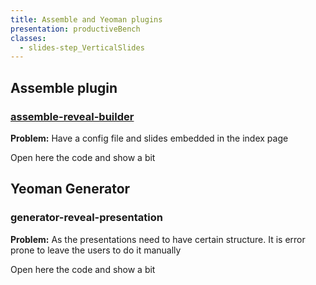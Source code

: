 ```yaml
---
title: Assemble and Yeoman plugins
presentation: productiveBench
classes:
  - slides-step_VerticalSlides
---
```


<section>
   <div class="ContentAligner">
      <div class="title__container ContentAligner-CenterLeft">
          <h1 class="SlideContentTitle u-sans u-bold">Assemble plugin</h1>
          <div class="SlideTitleUnderline"></div>
      </div>
   <div class="ContentAligner-CenterRight">
         <h3 class="u-blue SlideContentSubtitle"><a target="_blank" href="https://www.npmjs.com/package/assemble-reveal-builder">assemble-reveal-builder</a></h3>
         <p><b>Problem:</b> Have a config file and slides embedded in the index page</p>        
      </div>
  </div>
    <aside class="notes">
        Open here the code and show a bit
    </aside>
</section>


<section>
   <div class="ContentAligner">
      <div class="title__container ContentAligner-CenterLeft">
         <h1 class="SlideContentTitle u-sans u-bold">Yeoman Generator</h1>
          <div class="SlideTitleUnderline"></div>
      </div>
   <div class="ContentAligner-CenterRight">
         <h3 class="u-blue SlideContentSubtitle">generator-reveal-presentation</h3>
         <p><b>Problem:</b> As the presentations need to have certain structure. It is error prone to leave the users to do it manually</p>        
      </div>
  </div>
   <aside class="notes">
        Open here the code and show a bit
    </aside>
</section>
